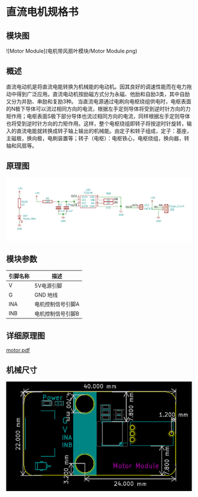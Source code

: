 # 直流电机规格书

## 模块图

![Motor Module](电机带风扇叶模块/Motor Module.png)

## 概述

​        直流电动机是将直流电能转换为机械能的电动机。因其良好的调速性能而在电力拖动中得到广泛应用。直流电动机按励磁方式分为永磁、他励和自励3类，其中自励又分为并励、串励和复励3种。 当直流电源通过电刷向电枢绕组供电时，电枢表面的N极下导体可以流过相同方向的电流，根据左手定则导体将受到逆时针方向的力矩作用；电枢表面S极下部分导体也流过相同方向的电流，同样根据左手定则导体也将受到逆时针方向的力矩作用。这样，整个电枢绕组即转子将按逆时针旋转，输入的直流电能就转换成转子轴上输出的机械能。由定子和转子组成，定子：基座，主磁极，换向极，电刷装置等；转子（电枢）：电枢铁心，电枢绕组，换向器，转轴和风扇等。

## 原理图

![5](电机带风扇叶模块/5.png)

## 模块参数

| 引脚名称 | 描述              |
| -------- | ----------------- |
| V        | 5V电源引脚        |
| G        | GND 地线          |
| INA      | 电机控制信号引脚A |
| INB      | 电机控制信号引脚B |

## 详细原理图

  [motor.pdf](电机带风扇叶模块/motor.pdf) 

## 机械尺寸

![6](电机带风扇叶模块/6.png)